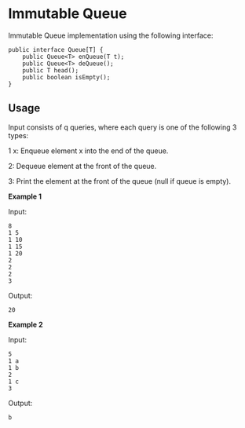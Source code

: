 # Immutable Queue

Immutable Queue implementation using the following interface:

```
public interface Queue[T] {
    public Queue<T> enQueue(T t);
    public Queue<T> deQueue();
    public T head();
    public boolean isEmpty();
}
```
## Usage

Input consists of q queries, where each query is one of the following 3 types:

1 x: Enqueue element x into the end of the queue.

2: Dequeue element at the front of the queue.

3: Print the element at the front of the queue (null if queue is empty).

**Example 1**

Input:
```
8
1 5
1 10
1 15
1 20
2
2
2
3
```
Output: 
```
20
```

**Example 2**

Input:
```
5
1 a
1 b
2
1 c
3
```

Output:
```
b
```
